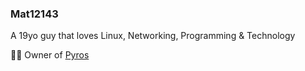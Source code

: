 ### Mat12143

A 19yo guy that loves Linux, Networking, Programming & Technology

👨‍💼 Owner of [Pyros](https://pyros.dev)
